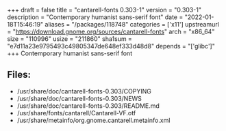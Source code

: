 +++
draft = false
title = "cantarell-fonts 0.303-1"
version = "0.303-1"
description = "Contemporary humanist sans-serif font"
date = "2022-01-18T15:46:19"
aliases = "/packages/118748"
categories = ['x11']
upstreamurl = "https://download.gnome.org/sources/cantarell-fonts"
arch = "x86_64"
size = "110996"
usize = "211860"
sha1sum = "e7d11a23e9795493c49805347de648ef333d48d8"
depends = "['glibc']"
+++
Contemporary humanist sans-serif font

## Files: 
* /usr/share/doc/cantarell-fonts-0.303/COPYING
* /usr/share/doc/cantarell-fonts-0.303/NEWS
* /usr/share/doc/cantarell-fonts-0.303/README.md
* /usr/share/fonts/cantarell/Cantarell-VF.otf
* /usr/share/metainfo/org.gnome.cantarell.metainfo.xml
